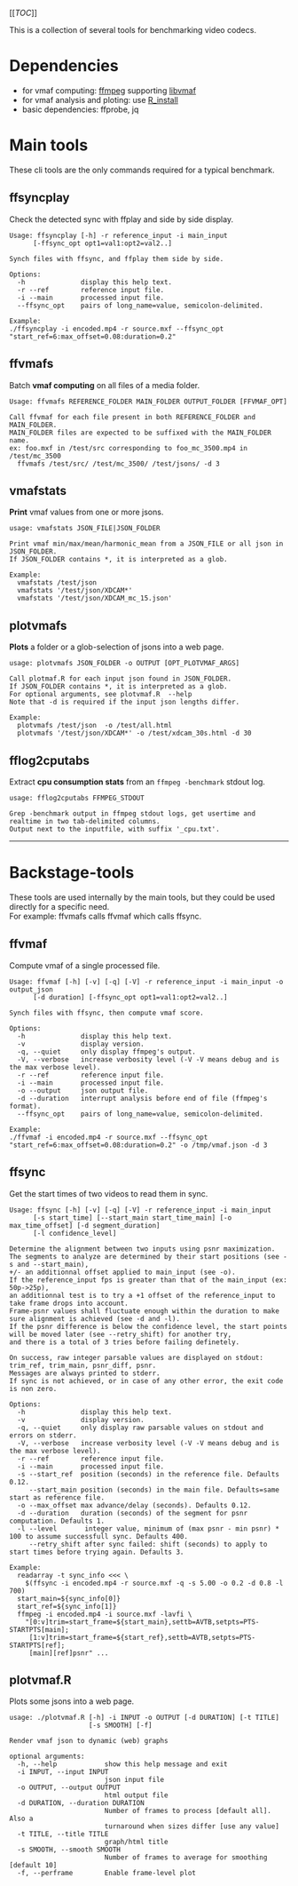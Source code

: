 [[_TOC_]]

This is a collection of several tools for benchmarking video codecs.

# Dependencies

* for vmaf computing: [ffmpeg](http://dml.common.qa.tvvideoms.com/CodecBench/ffmpeg) supporting [libvmaf](https://debian.pkgs.org/11/multimedia-main-amd64/libvmaf1_2.2.0-dmo1+deb11u1_amd64.deb.html)
* for vmaf analysis and ploting: use [R_install](R_install)
* basic dependencies: ffprobe, jq

# Main tools

These cli tools are the only commands required for a typical benchmark.

## ffsyncplay

Check the detected sync with ffplay and side by side display.

```
Usage: ffsyncplay [-h] -r reference_input -i main_input
      [-ffsync_opt opt1=val1:opt2=val2..]

Synch files with ffsync, and ffplay them side by side.

Options:
  -h              display this help text.
  -r --ref        reference input file.
  -i --main       processed input file.
  --ffsync_opt    pairs of long_name=value, semicolon-delimited.

Example:
./ffsyncplay -i encoded.mp4 -r source.mxf --ffsync_opt "start_ref=6:max_offset=0.08:duration=0.2"
```

## ffvmafs

Batch **vmaf computing** on all files of a media folder.

```
Usage: ffvmafs REFERENCE_FOLDER MAIN_FOLDER OUTPUT_FOLDER [FFVMAF_OPT]

Call ffvmaf for each file present in both REFERENCE_FOLDER and MAIN_FOLDER.
MAIN_FOLDER files are expected to be suffixed with the MAIN_FOLDER name.
ex: foo.mxf in /test/src corresponding to foo_mc_3500.mp4 in /test/mc_3500
  ffvmafs /test/src/ /test/mc_3500/ /test/jsons/ -d 3
```

## vmafstats

**Print** vmaf values from one or more jsons.

```
usage: vmafstats JSON_FILE|JSON_FOLDER

Print vmaf min/max/mean/harmonic_mean from a JSON_FILE or all json in JSON_FOLDER.
If JSON_FOLDER contains *, it is interpreted as a glob.

Example:
  vmafstats /test/json
  vmafstats '/test/json/XDCAM*'
  vmafstats '/test/json/XDCAM_mc_15.json'
```

## plotvmafs

**Plots** a folder or a glob-selection of jsons into a web page.

```
usage: plotvmafs JSON_FOLDER -o OUTPUT [OPT_PLOTVMAF_ARGS]

Call plotmaf.R for each input json found in JSON_FOLDER.
If JSON_FOLDER contains *, it is interpreted as a glob.
For optional arguments, see plotvmaf.R  --help
Note that -d is required if the input json lengths differ.

Example:
  plotvmafs /test/json  -o /test/all.html
  plotvmafs '/test/json/XDCAM*' -o /test/xdcam_30s.html -d 30
```

## fflog2cputabs

Extract **cpu consumption stats** from an `ffmpeg -benchmark` stdout log.

```
usage: fflog2cputabs FFMPEG_STDOUT

Grep -benchmark output in ffmpeg stdout logs, get usertime and realtime in two tab-delimited columns.
Output next to the inputfile, with suffix '_cpu.txt'.
```

---

# Backstage-tools

These tools are used internally by the main tools, but they could be used directly for a specific need.\
For example: ffvmafs calls ffvmaf which calls ffsync.

## ffvmaf

Compute vmaf of a single processed file.

```
Usage: ffvmaf [-h] [-v] [-q] [-V] -r reference_input -i main_input -o output_json
      [-d duration] [-ffsync_opt opt1=val1:opt2=val2..]

Synch files with ffsync, then compute vmaf score.

Options:
  -h              display this help text.
  -v              display version.
  -q, --quiet     only display ffmpeg's output.
  -V, --verbose   increase verbosity level (-V -V means debug and is the max verbose level).
  -r --ref        reference input file.
  -i --main       processed input file.
  -o --output     json output file.
  -d --duration   interrupt analysis before end of file (ffmpeg's format).
  --ffsync_opt    pairs of long_name=value, semicolon-delimited.

Example:
./ffvmaf -i encoded.mp4 -r source.mxf --ffsync_opt "start_ref=6:max_offset=0.08:duration=0.2" -o /tmp/vmaf.json -d 3
```

## ffsync

Get the start times of two videos to read them in sync.

```
Usage: ffsync [-h] [-v] [-q] [-V] -r reference_input -i main_input
      [-s start_time] [--start_main start_time_main] [-o max_time_offset] [-d segment_duration]
      [-l confidence_level]

Determine the alignment between two inputs using psnr maximization.
The segments to analyze are determined by their start positions (see -s and --start_main),
+/- an additionnal offset applied to main_input (see -o).
If the reference_input fps is greater than that of the main_input (ex: 50p->25p),
an additionnal test is to try a +1 offset of the reference_input to take frame drops into account.
Frame-psnr values shall fluctuate enough within the duration to make sure alignment is achieved (see -d and -l).
If the psnr difference is below the confidence level, the start points will be moved later (see --retry_shift) for another try,
and there is a total of 3 tries before failing definetely.

On success, raw integer parsable values are displayed on stdout: trim_ref, trim_main, psnr_diff, psnr.
Messages are always printed to stderr.
If sync is not achieved, or in case of any other error, the exit code is non zero.

Options:
  -h              display this help text.
  -v              display version.
  -q, --quiet     only display raw parsable values on stdout and errors on stderr.
  -V, --verbose   increase verbosity level (-V -V means debug and is the max verbose level).
  -r --ref        reference input file.
  -i --main       processed input file.
  -s --start_ref  position (seconds) in the reference file. Defaults 0.12.
     --start_main position (seconds) in the main file. Defaults=same start as reference file.
  -o --max_offset max advance/delay (seconds). Defaults 0.12.
  -d --duration   duration (seconds) of the segment for psnr computation. Defaults 1.
  -l --level       integer value, minimum of (max psnr - min psnr) * 100 to assume successfull sync. Defaults 400.
     --retry_shift after sync failed: shift (seconds) to apply to start times before trying again. Defaults 3.

Example:
  readarray -t sync_info <<< \
    $(ffsync -i encoded.mp4 -r source.mxf -q -s 5.00 -o 0.2 -d 0.8 -l 700)
  start_main=${sync_info[0]}
  start_ref=${sync_info[1]}
  ffmpeg -i encoded.mp4 -i source.mxf -lavfi \
    "[0:v]trim=start_frame=${start_main},settb=AVTB,setpts=PTS-STARTPTS[main];
     [1:v]trim=start_frame=${start_ref},settb=AVTB,setpts=PTS-STARTPTS[ref];
     [main][ref]psnr" ...
```

## plotvmaf.R

Plots some jsons into a web page.

```
usage: ./plotvmaf.R [-h] -i INPUT -o OUTPUT [-d DURATION] [-t TITLE]
                    [-s SMOOTH] [-f]

Render vmaf json to dynamic (web) graphs

optional arguments:
  -h, --help            show this help message and exit
  -i INPUT, --input INPUT
                        json input file
  -o OUTPUT, --output OUTPUT
                        html output file
  -d DURATION, --duration DURATION
                        Number of frames to process [default all]. Also a
                        turnaround when sizes differ [use any value]
  -t TITLE, --title TITLE
                        graph/html title
  -s SMOOTH, --smooth SMOOTH
                        Number of frames to average for smoothing [default 10]
  -f, --perframe        Enable frame-level plot
```